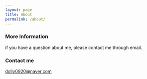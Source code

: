 ```yaml
---
layout: page
title: About
permalink: /about/
---
```


### More Information

if you have a question about me, please contact me through email.

### Contact me

[dolly0920@naver.com](mailto:email@domain.com)
